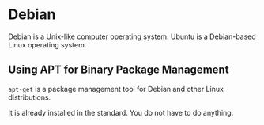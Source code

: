 # Debian

Debian is a Unix-like computer operating system. Ubuntu is a Debian-based Linux operating system.

## Using APT for Binary Package Management

`apt-get` is a package management tool for Debian and other Linux distributions.

It is already installed in the standard. You do not have to do anything.

